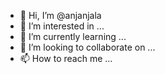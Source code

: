 - 👋 Hi, I’m @anjanjala
- 👀 I’m interested in ...
- 🌱 I’m currently learning ...
- 💞️ I’m looking to collaborate on ...
- 📫 How to reach me ...

<!---
anjanjala/anjanjala is a ✨ special ✨ repository because its `README.md` (this file) appears on your GitHub profile.
You can click the Preview link to take a look at your changes.
--->
